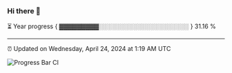 ### Hi there 👋

⏳ Year progress { ▓▓▓▓▓▓▓▓▓░░░░░░░░░░░░░░░░░░░░░ } 31.16 %

---

⏰ Updated on Wednesday, April 24, 2024 at 1:19 AM UTC

![Progress Bar CI](https://github.com/arthurbuhl/arthurbuhl/workflows/Progress%20Bar%20CI/badge.svg)
